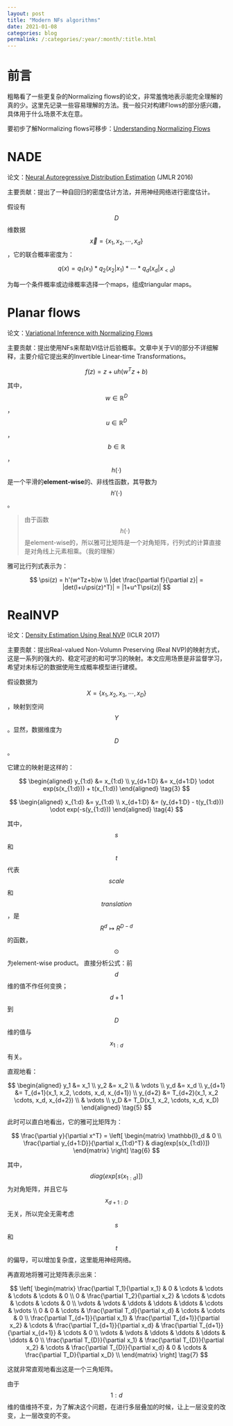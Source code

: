 ```yaml
---
layout: post
title: "Modern NFs algorithms"
date: 2021-01-08
categories: blog
permalink: /:categories/:year/:month/:title.html
---
```


# 前言

粗略看了一些更复杂的Normalizing flows的论文，非常羞愧地表示能完全理解的真的少。这里先记录一些容易理解的方法。我一般只对构建Flows的部分感兴趣，具体用于什么场景不太在意。

要初步了解Normalizing flows可移步：[Understanding Normalizing Flows](https://zhchuu.github.io/blog/2020/04/understanding-normalizing-flows.html)


# NADE
论文：[Neural Autoregressive Distribution Estimation](https://arxiv.org/abs/1605.02226) (JMLR 2016)

主要贡献：提出了一种自回归的密度估计方法，并用神经网络进行密度估计。

假设有$$D$$维数据$$\vec x = \{x_1, x_2, \cdots, x_d\}$$，它的联合概率密度为：

$$
q(x) = q_1(x_1)*q_2(x_2|x_1)*\cdots*q_d(x_d|x_{<d}) \tag{1}
$$

为每一个条件概率或边缘概率选择一个maps，组成triangular maps。


# Planar flows
论文：[Variational Inference with Normalizing Flows](https://arxiv.org/abs/1505.05770)

主要贡献：提出使用NFs来帮助VI估计后验概率。文章中关于VI的部分不详细解释，主要介绍它提出来的Invertible Linear-time Transformations。

$$
f(z) = z + uh(w^{T}z+b) \tag{2}
$$

其中，$$w \in \mathbb{R}^D$$，$$u \in \mathbb{R}^D$$，$$b \in \mathbb{R}$$，$$h(\cdot)$$是一个平滑的**element-wise**的、非线性函数，其导数为$$h'(\cdot)$$。

> 由于函数$$h(\cdot)$$是element-wise的，所以雅可比矩阵是一个对角矩阵，行列式的计算直接是对角线上元素相乘。（我的理解）

雅可比行列式表示为：

$$
\psi(z) = h'(w^Tz+b)w  \\
|det \frac{\partial f}{\partial z}| = |det(I+u\psi(z)^T)| = |1+u^T\psi(z)|
$$


# RealNVP
论文：[Density Estimation Using Real NVP](https://arxiv.org/abs/1605.08803) (ICLR 2017)

主要贡献：提出Real-valued Non-Volumn Preserving (Real NVP)的映射方式，这是一系列的强大的、稳定可逆的和可学习的映射。本文应用场景是非监督学习，希望对未标记的数据使用生成概率模型进行建模。

假设数据为$$X = \{x_1, x_2, x_3, \cdots, x_D\}$$，映射到空间$$Y$$。显然，数据维度为$$D$$。

它建立的映射是这样的：

$$
\begin{aligned}
y_{1:d} &= x_{1:d} \\
y_{d+1:D} &= x_{d+1:D} \odot exp(s(x_{1:d})) + t(x_{1:d})
\end{aligned} \tag{3}
$$

$$
\begin{aligned}
x_{1:d} &= y_{1:d} \\
x_{d+1:D} &= (y_{d+1:D} - t(y_{1:d})) \odot exp(-s(y_{1:d}))
\end{aligned} \tag{4}
$$

其中，$$s$$和$$t$$代表$$scale$$和$$translation$$，是$$R^d \mapsto R^{D-d}$$的函数，$$\odot$$为element-wise product。
直接分析公式：前$$d$$维的值不作任何变换；$$d+1$$到$$D$$维的值与$$x_{1:d}$$有关。

直观地看：

$$
\begin{aligned}
y_1 &= x_1 \\
y_2 &= x_2 \\
& \vdots \\
y_d &= x_d \\
y_{d+1} &= T_{d+1}(x_1, x_2, \cdots, x_d, x_{d+1}) \\
y_{d+2} &= T_{d+2}(x_1, x_2 \cdots, x_d, x_{d+2}) \\
& \vdots \\
y_D &= T_D(x_1, x_2, \cdots, x_d, x_D)
\end{aligned}  \tag{5}
$$

此时可以直白地看出，它的雅可比矩阵为：

$$
\frac{\partial y}{\partial x^T} =
\left[
    \begin{matrix}
        \mathbb{I}_d & 0 \\
        \frac{\partial y_{d+1:D}}{\partial x_{1:d}^T} & diag(exp[s(x_{1:d})])
    \end{matrix}
\right] \tag{6}
$$

其中，$$diag(exp[s(x_{1:d})])$$为对角矩阵，并且它与$$x_{d+1:D}$$无关，所以完全无需考虑$$s$$和$$t$$的偏导，可以增加复杂度，这里能用神经网络。

再直观地将雅可比矩阵表示出来：

$$
\left[
\begin{matrix}
\frac{\partial T_1}{\partial x_1} & 0 & \cdots & \cdots & \cdots & \cdots & 0 \\
0 & \frac{\partial T_2}{\partial x_2} & \cdots & \cdots & \cdots & \cdots & 0 \\
\vdots & \vdots & \ddots & \ddots & \ddots & \cdots & \vdots \\
0 & 0 & \cdots & \frac{\partial T_d}{\partial x_d} & \cdots & \cdots  & 0 \\
\frac{\partial T_{d+1}}{\partial x_1} & \frac{\partial T_{d+1}}{\partial x_2} & \cdots & \frac{\partial T_{d+1}}{\partial x_d} & \frac{\partial T_{d+1}}{\partial x_{d+1}} & \cdots & 0 \\
\vdots & \vdots & \ddots & \ddots & \ddots & \ddots & 0 \\
\frac{\partial T_{D}}{\partial x_1} & \frac{\partial T_{D}}{\partial x_2} & \cdots & \frac{\partial T_{D}}{\partial x_d} & 0 & \cdots & \frac{\partial T_D}{\partial x_D} \\
\end{matrix}
\right] \tag{7}
$$

这就非常直观地看出这是一个三角矩阵。

由于$$1:d$$维的值维持不变，为了解决这个问题，在进行多层叠加的时候，让上一层没变的改变，上一层改变的不变。

